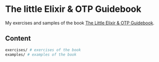 # The little Elixir & OTP Guidebook

My exercises and samples of the book [The Little Elixir & OTP Guidebook](https://github.com/benjamintanweihao/the-little-elixir-otp-guidebook-code).

## Content

```bash
exercises/ # exercises of the book
examples/ # examples of the book
```